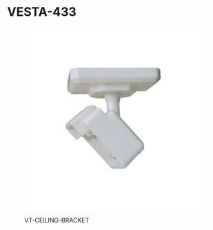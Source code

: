 # VESTA-433

<figure><img src=".gitbook/assets/image (7) (1) (1) (1) (1).png" alt=""><figcaption><p>VT-CEILING-BRACKET</p></figcaption></figure>

